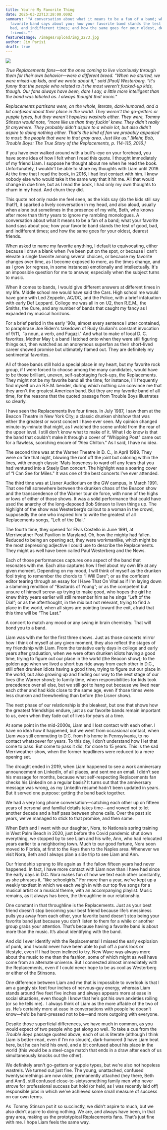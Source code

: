 ```yaml
---
title: You're My Favorite Thing
date: 2025-03-22T13:28:00.000Z
summary: '"A conversation about what it means to be a fan of a band; what your
  favorite band says about you; how your favorite band stands the test of good,
  bad, and indifferent times; and how the same goes for your oldest, dearest
  friends."'
featuredImage: /images/upload/img_2273.jpg
author: Jim Parisi
draft: true
---
```

![](/images/upload/img_2273.jpg)



*True Replacements fans—not the ones coming to live vicariously through them for their own behavior—were a different breed. “When we started, we were mixed-up kids, and we wrote about it,” said \[Paul] Westerberg. “It's funny that the people who related to it the most weren't fucked-up kids, though. Our fans always have been, dare I say, a little more intelligent than the band was labeled as. I always thought that ironic."*

*Replacements partisans were, on the whole, literate, dark-humored, and a bit confused about their place in the world. They weren't the go-getters or yuppie types, but they weren't hopeless wastrels either. They were, Tommy Stinson would note, “more like us than they fuckin’ knew. They didn't really fit anywhere. They probably didn't aspire to a whole lot, but also didn't aspire to doing nothing either. That's the kind of fan we probably appealed to most: the people that were in that gray area. Just like us." \[Mehr, Bob,  Trouble Boys: The True Story of the Replacements, p. 114-115, 2016.]*

If you have ever walked around with a bull's-eye on your forehead, you have some idea of how I felt when I read this quote. I thought immediately of my friend Liam. I suppose he thought about me when he read the book. Unfortunately, I wouldn't be able to share my thoughts with Liam until 2019. At the time that I read the book, in 2016, I had lost contact with him. I knew nobody else who would take it the same way that it hit me. All that would change in due time, but as I read the book, I had only my own thoughts to churn in my head. And churn they did.

This quote not only made me feel seen, as the kids say (do the kids still say that?), it sparked a lively conversation in my head, and also aloud, usually when alone but sometimes in the presence of my wife, Beth, who knows after more than thirty years to ignore my rambling monologues. A conversation about what it means to be a fan of a band; what your favorite band says about you; how your favorite band stands the test of good, bad, and indifferent times; and how the same goes for your oldest, dearest friends.

When asked to name my favorite anything, I default to equivocating, either because I draw a blank when I've been put on the spot, or because I can’t elevate a single favorite among several choices, or because my favorite changes over time, as I become exposed to more, as the times change, and as I grow (or regress, in some instances) emotionally and intellectually. It's an impossible question for me to answer, especially when the subject turns to music.

When it comes to bands, I would give different answers at different times in my life. Middle school me would have said the Cars. High school me would have gone with Led Zeppelin, AC/DC, and the Police, with a brief infatuation with early Def Leppard. College me was all in on U2, then R.E.M., the Smiths, the Cure, and any number of bands that caught my fancy as I expanded my musical horizons. 

For a brief period in the early '90s, almost every sentence I utter contained, to paraphrase Joe Biden's takedown of Rudy Giuliani's constant invocation of 9/11,  “a noun, a verb, and Fugazi." And what to make of local D. C. favorites, Mother May I; a band I latched onto when they were still figuring things out, then watched as an anonymous superfan as their short-lived career showed promise but ultimately flamed out. They are definitely my sentimental favorites. 

All of those bands still hold a special place in my heart, but my favorite rock group, if I were forced to choose among the many candidates, would have to be those brilliant, uneven, self-sabotaging fuck-ups, the Replacements. They might not be my favorite band all the time; for instance, I’ll frequently find myself on an R.E.M. bender, during which nothing can convince me that they aren't the greatest American band. But they are my favorite band of all time, for the reasons that the quoted passage from Trouble Boys illustrates so clearly.

I have seen the Replacements live four times. In July 1987, I saw them at the Beacon Theatre in New York City; a classic drunken shitshow that was either the greatest or worst concert I have ever seen. My opinion changed minute-by-minute that night, as I watched the scene unfold from the rear of the upper level. I still don't know what to make of it. What I do know is that the band that couldn't make it through a cover of “Whipping Post" came out for a flawless, scorching encore of “Alex Chilton.” As I said, I have no idea.

The second time was at the Warner Theatre in D. C., in April 1989. They were on fire that night, blowing the roof off the joint but coloring within the lines, with enough classic ‘Mats looseness to ward off any fears that you had ventured into a Steely Dan concert. The highlight was a soaring cover of “I Can See for Miles." It was one of the best concerts I've ever attended.

The third time was at Lisner Auditorium on the GW campus, in March 1991. That one fell somewhere between the drunken chaos of the Beacon show and the transcendence of the Warner tour de force, with none of the highs or lows of either of those shows. It was a solid performance that could have used the anarchy of the long-deposed Bob Stinson to liven things up. The highlight of the show was Westerberg’s callout to a woman in the crowd, supposedly the one who inspired him to write the greatest of all Replacements songs, “Left of the Dial.” 

The fourth time, they opened for Elvis Costello in June 1991, at Merriweather Post Pavilion in Maryland. Oh, how the mighty had fallen. Reduced to being an opening act, they were workmanlike, which might be the most depressing adjective I could use to describe the Replacements. They might as well have been called Paul Westerberg and the News. 

Each of those performances captures one aspect of the band that resonates with me. Each also captures how I feel about my own life at any given moment. Depending on my mood, I will think of myself as the drunken fool trying to remember the chords to “I Will Dare"; or as the confident editor tearing through an essay for I Have That On Vital as if I'm laying down a slamming rendition of “Bastards of Young”; or as the competent but unsure of himself screw-up trying to make good, who hopes the girl he knew thirty years earlier will still remember him as he sings “Left of the Dial”; or as the afterthought, in the mix but not relevant, trying to find a place in the world, when all signs are pointing toward the exit, afraid that this time will be “The Last.”

A concert to match any mood or any swing in brain chemistry. That will bond you to a band.

Liam was with me for the first three shows. Just as those concerts mirror how I think of myself at any given moment, they also reflect the stages of my friendship with Liam. From the tentative early days in college and early years after graduation, when we were often drunken idiots having a good time, trying to figure out our place in the world (the Beacon show); to the golden age when we lived a short bus ride away from each other in D.C., still often drunken idiots having a good time, trying to figure out our place in the world, but also growing up and finding our way to the next stage of our lives (the Warner show); to family time, when responsibilities for kids took precedence over all else, but we still got to hang out because we lived near each other and had kids close to the same age, even if those times were less drunken and freewheeling than before (the Lisner show).

The next phase of our relationship is the bleakest, but one that shows how the greatest friendships endure, just as our favorite bands remain important to us, even when they fade out of lives for years at a time. 

At some point in the mid-2000s, Liam and I lost contact with each other. I have no idea how it happened, but we went from occasional contact, when Liam was still commuting to D.C. from his home in Pennsylvania, to no contact whatsoever for years. To this day, I don’t understand how I let that come to pass. But come to pass it did, for close to 15 years. This is the sad Merriweather show, when the former headliners were reduced to a mere opening set.

The drought ended in 2019, when Liam happened to see a work anniversary announcement on LinkedIn, of all places, and sent me an email. I didn’t see his message for months, because what self-respecting Replacements fan checks his LinkedIn on a regular basis? It turns out that the anniversary message was wrong, as my LinkedIn résumé hadn’t been updated in years. But it served one purpose: getting the band back together. 

We had a very long phone conversation—catching each other up on fifteen years of personal and familial details takes time—and vowed not to let another decade and a half pass between phone calls. Over the past six years, we’ve managed to stick to that promise, and then some. 

When Beth and I went with our daughter, Nora, to Nationals spring training in West Palm Beach in 2020, just before the Covid pandemic shut down everything, we stopped by to see Liam and his wife, Ann, who had relocated years earlier to a neighboring town. Much to our good fortune, Nora soon moved to Florida, at first to the Keys then to the Naples area. Whenever we visit Nora, Beth and I always plan a side trip to see Liam and Ann.

Our friendship sprang to life again as if the fallow fifteen years had never happened. In fact, I have more contact with Liam now than I have had since the early days in D.C. Nora makes fun of how we text each other constantly, as she phrases it, “like schoolgirls.” For more than a year, we’ve kept up a weekly textfest in which we each weigh in with our top five songs for a musical artist or a musical theme, with an accompanying playlist. Music remains, as it always has been, the throughline in our relationship.

One constant in that throughline is the Replacements. Just as your best friend doesn’t stop becoming your best friend because life’s messiness pulls you away from each other, your favorite band doesn’t stop being your favorite band just because you don’t listen to them for a while or another group grabs your attention. That’s because having a favorite band is about more than the music. It’s about identifying with the band. 

And did I ever identify with the Replacements! I missed the early explosion of punk, and I would never have been able to pull off a punk look or lifestyle, even if I had been inclined to try. New Wave was always more about the music to me than the fashion, some of which might as well have come from an alternate universe. But I connected almost immediately with the Replacements, even if I could never hope to be as cool as Westerberg or either of the Stinsons. 

One difference between Liam and me that is impossible to overlook is that I am a gangly six feet four inches of nervous-guy energy, whereas Liam stands around five feet five inches and always appears more at ease in social situations, even though I know that he’s got his own anxieties roiling (or so he tells me).  I always think of Liam as the more affable of the two of us. He’s certainly more at ease in conversations with people he doesn’t know—he’d be hard-pressed not to be—and more outgoing with everyone. 

Despite those superficial differences, we have much in common, as you would expect of two people who get along so well. To take a cue from the *Trouble Boys* passage quoted above, each of us is literate (although I think Liam is better-read, even if I’m no slouch), dark-humored (I have Liam beat here, but he can hold his own), and a bit confused about his place in the world (this would be a steel-cage match that ends in a draw after each of us simultaneously knocks out the other). 

We definitely aren't go-getters or yuppie types, but we’re also not hopeless wastrels. We turned out just fine. The young, unattached, confused twentysomethings are now older, permanently attached (hey there, Beth and Ann!), still confused close-to-sixtysomething family men who never strove for professional success but hold (or held, as I was recently laid off) responsible jobs in which we’ve achieved some small measure of success on our own terms. 

As  Tommy Stinson put it so succinctly, we didn’t aspire to much, but we also didn’t aspire to doing nothing. We are, and always have been, in that gray area, making us the prototypical Replacements fans. That’s just fine with me. I hope Liam feels the same way.
